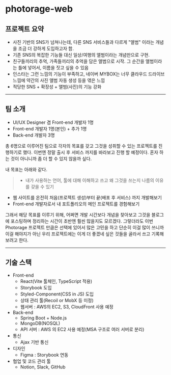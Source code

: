 # photorage-web

## 프로젝트 요약

- 사진 기반의 SNS가 넘쳐나는데, 다른 SNS 서비스들과 다르게 "앨범" 이라는 개념을 조금 더 강하게 도입하고자 함.
- 기존 SNS의 복잡한 기능들 대신 일상/여행의 앨범이라는 개념만으로 구현.
- 친구들끼리의 추억, 가족들끼리의 추억을 담은 앨범으로 시작. 그 순간을 앨범이라는 틀에 넣어서, 이름을 짓고 싶을 수 있음
- 인스타는 그런 느낌의 기능이 부족하고, 네이버 MYBOX는 너무 클라우드 드라이브 느낌에 약간의 사진 앨범 자동 생성 등을 엮은 느낌
- 적당한 SNS + 확장성 + 앨범(사진)의 기능 강화

---

## 팀 소개
- UI/UX Designer 겸 Front-end 개발자 1명
- Front-end 개발자 1명(본인) + 추가 1명
- Back-end 개발자 3명

총 6명으로 이루어진 팀으로 각자의 목표를 갖고 그것을 성취할 수 있는 프로젝트를 진행하기로 했다. 이번엔 정말 출시 후 서비스 까지를 바라보고 진행 할 예정이다. 혼자 하는 것이 아니니까 좀 더 할 수 있지 않을까 싶다.

내 목표는 아래와 같다.
> - 내가 사용하는 언어, 툴에 대해 이해하고 쓰고 왜 그것을 쓰는지 나름의 이유를 갖을 수 있기
- 웹 사이트를 온전히 처음(프로젝트 생성)부터 끝(배포 후 서비스) 까지 개발해보기
- Front-end 개발자로서 내 포트폴리오의 메인 프로젝트를 경험해보기

그래서 해당 목표를 이루기 위해, 어쩌면 개발 시간보다 개념을 찾아보고 그것을 블로그에 포스팅하며 정리하는 시간이 초반엔 훨씬 많을지도 모르겠다. 그렇더라도 이번 Photorage 프로젝트 만큼은 선택에 있어서 많은 고민을 하고 단순히 이걸 많이 쓰니까  이걸 해야지가 아닌 우리 프로젝트에는 이게 더 좋겠네 싶은 것들을 골라서 쓰고 기록해보려고 한다.

---

## 기술 스택
- Front-end
   - React(Vite 툴체인, TypeScript 적용)
   - Storybook 도입 
   - Styled-Component(CSS in JS) 도입
   - 상태 관리 툴(Recoil or MobX 등 미정)
   - 웹서버 : AWS의 EC2, S3, CloudFront 사용 예정
- Back-end
    - Spring Boot + Node.js
    - MongoDB(NOSQL)
    - API 서버 : AWS 의 EC2 사용 예정(MSA 구조로 여러 서버로 분리)   
- 통신
    - Ajax 기반 통신
- 디자인
    - Figma : Storybook 연동
- 협업 및 코드 관리 툴
    - Notion, Slack, GitHub
